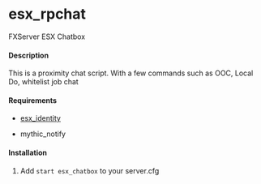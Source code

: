 # esx_rpchat
FXServer ESX Chatbox


#### Description
This is a proximity chat script. With a few commands such as OOC, Local Do, whitelist job chat

#### Requirements
- [esx_identity](https://github.com/ESX-Org/esx_identity)

- mythic_notify

#### Installation

1) Add `start esx_chatbox` to your server.cfg
